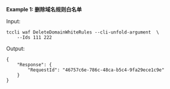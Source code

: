 **Example 1: 删除域名规则白名单**



Input: 

```
tccli waf DeleteDomainWhiteRules --cli-unfold-argument  \
    --Ids 111 222
```

Output: 
```
{
    "Response": {
        "RequestId": "46757c6e-786c-48ca-b5c4-9fa29ece1c9e"
    }
}
```

